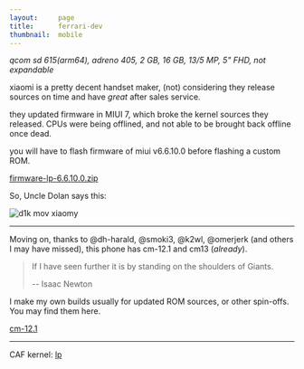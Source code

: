 ```yaml
---
layout:     page
title:      ferrari-dev
thumbnail:  mobile
---
```


_qcom sd 615(arm64), adreno 405, 2 GB, 16 GB, 13/5 MP, 5" FHD, not expandable_

xiaomi is a pretty decent handset maker, (not) considering they release sources on time
and have _great_ after sales service.

they updated firmware in MIUI 7, which broke the kernel sources they released.
CPUs were being offlined, and not able to be brought back offline once dead.

you will have to flash firmware of miui v6.6.10.0 before flashing a custom ROM.

[firmware-lp-6.6.10.0.zip](https://basketbuild.com/filedl/devs?dev=thewisenerd&dl=thewisenerd/ferrari/firmware-lp-6.6.10.0.zip)

So, Uncle Dolan says this:

![d1k mov xiaomy](http://i.imgur.com/JxkmNeo.jpg)

---

Moving on, thanks to @dh-harald, @smoki3, @k2wl, @omerjerk (and others I may have missed),
this phone has cm-12.1 and cm13 (_already_).

> If I have seen further it is by standing on the shoulders of Giants.
>
> -- Isaac Newton

I make my own builds usually for updated ROM sources, or other spin-offs.
You may find them here.

[cm-12.1](cm-12.1/)

---

CAF kernel: [lp](caf-lp/)

